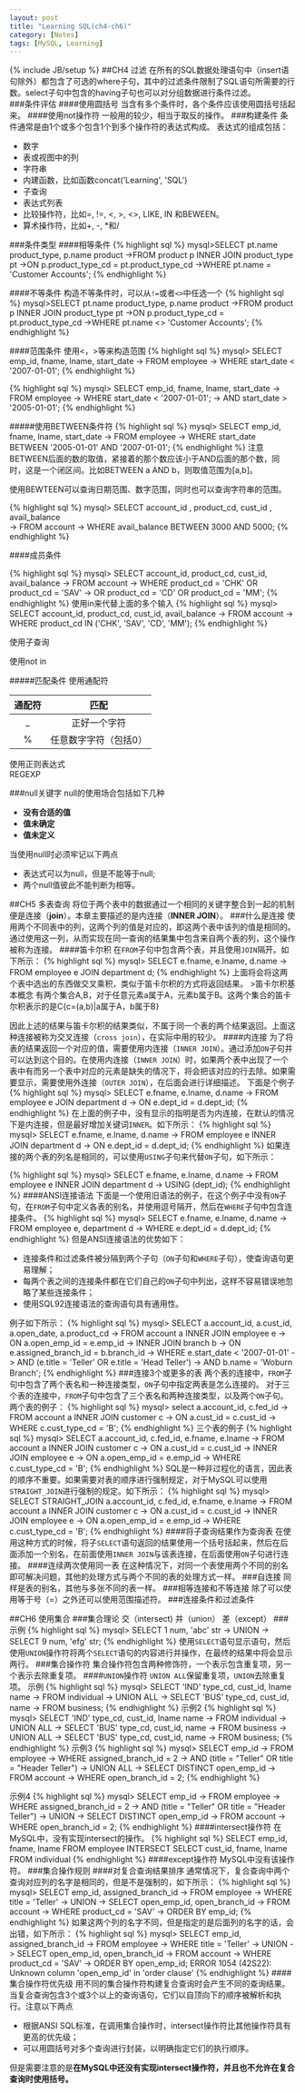 ```yaml
---
layout: post
title: "Learning SQL(ch4-ch6)"
category: [Notes]
tags: [MySQL, Learning]
---
```

{% include JB/setup %}
##CH4 过滤
在所有的SQL数据处理语句中（insert语句除外）都包含了可选的where子句，其中的过滤条件限制了SQL语句所需要的行数。select子句中包含的having子句也可以对分组数据进行条件过滤。  
###条件评估
####使用圆括号
当含有多个条件时，各个条件应该使用圆括号括起来。
####使用not操作符
一般用的较少，相当于取反的操作。
###构建条件
条件通常是由1个或多个包含1个到多个操作符的表达式构成。
表达式的组成包括：  

* 数字  
* 表或视图中的列
* 字符串
* 内建函数，比如函数concat('Learning', 'SQL')
* 子查询
* 表达式列表
* 比较操作符，比如=, !=, <, >, <>, LIKE, IN 和BEWEEN。
* 算术操作符，比如+, -, *和/

###条件类型
####相等条件
{% highlight sql %}
mysql>SELECT pt.name product_type, p.name product
->FROM product p INNER JOIN product_type pt
->ON p.product_type_cd = pt.product_type_cd
->WHERE pt.name = 'Customer Accounts';
{% endhighlight %}

####不等条件
构造不等条件时，可以从`!=`或者`<>`中任选一个
{% highlight sql %}
mysql>SELECT pt.name product_type, p.name product
->FROM product p INNER JOIN product_type pt
->ON p.product_type_cd = pt.product_type_cd
->WHERE pt.name <> 'Customer Accounts';
{% endhighlight %}

####范围条件
使用<，>等来构造范围
{% highlight sql %}
mysql> SELECT emp_id, fname, lname, start_date
    -> FROM employee
    -> WHERE start_date < '2007-01-01';
{% endhighlight %}

{% highlight sql %}
mysql> SELECT emp_id, fname, lname, start_date
    -> FROM employee
    -> WHERE start_date < '2007-01-01';
    -> AND start_date > '2005-01-01';
{% endhighlight %}

#####使用BETWEEN条件符
{% highlight sql %}
mysql> SELECT emp_id, fname, lname, start_date
    -> FROM employee
    -> WHERE start_date BETWEEN '2005-01-01' AND '2007-01-01';
{% endhighlight %}
注意BETWEEN后面的数的取值，紧接着的那个数应该小于AND后面的那个数，同时，这是一个闭区间。比如BETWEEN a AND b，则取值范围为[a,b]。

使用BEWTEEN可以查询日期范围、数字范围，同时也可以查询字符串的范围。

{% highlight sql %}
mysql> SELECT account_id , product_cd, cust_id , avail_balance  
    -> FROM account 
    -> WHERE avail_balance BETWEEN 3000 AND 5000;
{% endhighlight %}

####成员条件

{% highlight sql %}
mysql> SELECT account_id, product_cd, cust_id, avail_balance 
    -> FROM account
    -> WHERE product_cd = 'CHK' OR product_cd = 'SAV'
    -> OR product_cd = 'CD' OR product_cd = 'MM';
{% endhighlight %}
使用in来代替上面的多个输入
{% highlight sql %}
mysql> SELECT account_id, product_cd, cust_id, avail_balance 
    -> FROM account
    -> WHERE product_cd IN ('CHK', 'SAV', 'CD', 'MM');
{% endhighlight %}

使用子查询

使用not in

#####匹配条件
使用通配符

|通配符|匹配|
|:---:|:---:|
|_|正好一个字符
|%|任意数字字符（包括0）

使用正则表达式  
REGEXP

###null关键字
null的使用场合包括如下几种

* **没有合适的值**
* **值未确定**
* **值未定义**

当使用null时必须牢记以下两点

+ 表达式可以为null，但是不能等于null;
+ 两个null值彼此不能判断为相等。

##CH5 多表查询
将位于两个表中的数据通过一个相同的关键字整合到一起的机制便是连接（**join**）。本章主要描述的是内连接（**INNER JOIN**）。
###什么是连接
使用两个不同表中的列，这两个列的值是对应的，即这两个表中该列的值是相同的。通过使用这一列，从而实现在同一查询的结果集中包含来自两个表的列，这个操作被称为连接。
####笛卡尔积
在`FROM`子句中包含两个表，并且使用`JOIN`隔开。如下所示：
{% highlight sql %}
mysql> SELECT e.fname, e.lname, d.name
    -> FROM employee e JOIN department d;
{% endhighlight %}
上面将会将这两个表中选出的东西做交叉乘积，类似于笛卡尔积的方式将返回结果。
     >笛卡尔积基本概念
     有两个集合A,B，对于任意元素a属于A，元素b属于B。这两个集合的笛卡尔积表示的是C{c=(a,b)|a属于A，b属于B}

因此上述的结果与笛卡尔积的结果类似，不属于同一个表的两个结果返回。上面这种连接被称为交叉连接（`cross join`），在实际中用的较少。
####内连接
为了将表的结果返回一个对应的值，需要使用内连接（`INNER JOIN`）。通过添加`ON`子句并可以达到这个目的。在使用内连接（`INNER JOIN`）时，如果两个表中出现了一个表中有而另一个表中对应的元素是缺失的情况下，将会把该对应的行去除。如果需要显示，需要使用外连接（`OUTER JOIN`），在后面会进行详细描述。
下面是个例子
{% highlight sql %}
mysql> SELECT e.fname, e.lname, d.name
    -> FROM employee e JOIN department d
    -> ON e.dept_id = d.dept_id;
{% endhighlight %}
在上面的例子中，没有显示的指明是否为内连接，在默认的情况下是内连接，但是最好增加关键词`INNER`。如下所示：
{% highlight sql %}
mysql> SELECT e.fname, e.lname, d.name
    -> FROM employee e INNER JOIN department d
    -> ON e.dept_id = d.dept_id;
{% endhighlight %}
如果连接的两个表的列名是相同的，可以使用`USING`子句来代替`ON`子句，如下所示：

{% highlight sql %}
mysql> SELECT e.fname, e.lname, d.name
    -> FROM employee e INNER JOIN department d
    -> USING (dept_id);
{% endhighlight %}
####ANSI连接语法
下面是一个使用旧语法的例子，在这个例子中没有`ON`子句，在`FROM`子句中定义各表的别名，并使用逗号隔开，然后在`WHERE`子句中包含连接条件。
{% highlight sql %}
mysql> SELECT e.fname, e.lname, d.name
    -> FROM employee e, department d
    -> WHERE e.dept_id = d.dept_id;
{% endhighlight %}
但是ANSI连接语法的优势如下：

* 连接条件和过滤条件被分隔到两个子句（`ON`子句和`WHERE`子句），使查询语句更易理解；
* 每两个表之间的连接条件都在它们自己的`ON`子句中列出，这样不容易错误地忽略了某些连接条件；
* 使用SQL92连接语法的查询语句具有通用性。

例子如下所示：
{% highlight sql %}
mysql> SELECT a.account_id, a.cust_id, a.open_date, a.product_cd
    -> FROM account a INNER JOIN employee e
    -> ON a.open_emp_id = e.emp_id
    -> INNER JOIN branch b
    -> ON e.assigned_branch_id = b.branch_id
    -> WHERE e.start_date < '2007-01-01'
    -> AND (e.title = 'Teller' OR e.title = 'Head Teller')
    -> AND b.name = 'Woburn Branch';
{% endhighlight %}
###连接3个或更多的表
两个表的连接中，`FROM`子句中包含了两个表名和一种连接类型，`ON`子句中指定两表是怎么连接的。
对于三个表的连接中，`FROM`子句中包含了三个表名和两种连接类型，以及两个`ON`子句。
两个表的例子：
{% highlight sql %}
mysql> select a.account_id, c.fed_id
    -> FROM account a INNER JOIN customer c
    -> ON a.cust_id = c.cust_id
    -> WHERE c.cust_type_cd = 'B';
{% endhighlight %}
三个表的例子
{% highlight sql %}
mysql> SELECT a.account_id, c.fed_id, e.fname, e.lname
    -> FROM account a INNER JOIN customer c
    -> ON a.cust_id = c.cust_id
    -> INNER JOIN employee e
    -> ON a.open_emp_id = e.emp_id
    -> WHERE c.cust_type_cd = 'B';
{% endhighlight %}
SQL是一种非过程化的语言，因此表的顺序不重要。如果需要对表的顺序进行强制规定，对于MySQL可以使用`STRAIGHT_JOIN`进行强制的规定。如下所示：
{% highlight sql %}
mysql> SELECT STRAIGHT_JOIN a.account_id, c.fed_id, e.fname, e.lname
    -> FROM account a INNER JOIN customer c
    -> ON a.cust_id = c.cust_id
    -> INNER JOIN employee e
    -> ON a.open_emp_id = e.emp_id
    -> WHERE c.cust_type_cd = 'B';
{% endhighlight %}
####将子查询结果作为查询表
在使用这种方式的时候，将子`SELECT`语句返回的结果使用一个括号括起来，然后在后面添加一个别名，在前面使用`INNER JOIN`与该表连接，在后面使用`ON`子句进行连接。
####连续两次使用同一表
在这种情况下，对同一个表使用两个不同的别名即可解决问题，其他的处理方式与两个不同的表的处理方式一样。
###自连接
同样是表的别名，其他与多张不同的表一样。
###相等连接和不等连接
除了可以使用等于号（=）之外还可以使用范围描述符。
###连接条件和过滤条件

##CH6 使用集合
###集合理论
交（intersect)
并（union）
差（except）
###示例
{% highlight sql %}
mysql> SELECT 1 num, 'abc' str
    -> UNION
    -> SELECT 9 num, 'efg' str;
{% endhighlight %}
使用`SELECT`语句显示语句，然后使用`UNION`操作符将两个`SELECT`语句的内容进行并操作，在最终的结果中将会显示两行。
###集合操作符
集合操作符包含两种修饰符，一个表示包含重复项，另一个表示去除重复项。
####`UNION`操作符
`UNION ALL`保留重复项，`UNION`去除重复项。
示例
{% highlight sql %}
mysql> SELECT 'IND' type_cd, cust_id, lname name
    -> FROM individual
    -> UNION ALL
    -> SELECT 'BUS' type_cd, cust_id, name
    -> FROM business;
{% endhighlight %}
示例2
{% highlight sql %}
mysql> SELECT 'IND' type_cd, cust_id, lname name
    -> FROM individual
    -> UNION ALL
    -> SELECT 'BUS' type_cd, cust_id, name
    -> FROM business
    -> UNION ALL
    -> SELECT 'BUS' type_cd, cust_id, name
    -> FROM business;
{% endhighlight %}
示例3
{% highlight sql %}
mysql> SELECT emp_id
    -> FROM employee
    -> WHERE assigned_branch_id = 2
    -> AND (title = "Teller" OR title = "Header Teller")
    -> UNION ALL
    -> SELECT DISTINCT open_emp_id
    -> FROM account
    -> WHERE open_branch_id = 2;
{% endhighlight %}

示例4
{% highlight sql %}
mysql> SELECT emp_id
    -> FROM employee
    -> WHERE assigned_branch_id = 2
    -> AND (title = "Teller" OR title = "Header Teller")
    -> UNION
    -> SELECT DISTINCT open_emp_id
    -> FROM account
    -> WHERE open_branch_id = 2;
{% endhighlight %}
####intersect操作符
在MySQL中，没有实现intersect的操作。
{% highlight sql %}
SELECT emp_id, fname, lname
FROM employee
INTERSECT
SELECT cust_id, fname, lname
FROM individual
{% endhighlight %}
####except操作符
MySQL中没有该操作符。
###集合操作规则
####对复合查询结果排序
通常情况下，复合查询中两个查询对应列的名字是相同的，但是不是强制的，如下所示：
{% highlight sql %}
mysql> SELECT emp_id, assigned_branch_id
    -> FROM employee
    -> WHERE title = 'Teller'
    -> UNION
    -> SELECT open_emp_id, open_branch_id
    -> FROM account
    -> WHERE product_cd = 'SAV'
    -> ORDER BY emp_id;
{% endhighlight %}
如果这两个列的名字不同，但是指定的是后面列的名字的话，会出错，如下所示：
{% highlight sql %}
mysql> SELECT emp_id, assigned_branch_id
    -> FROM employee
    -> WHERE title = 'Teller'
    -> UNION
    -> SELECT open_emp_id, open_branch_id
    -> FROM account
    -> WHERE product_cd = 'SAV'
    -> ORDER BY open_emp_id;
ERROR 1054 (42S22): Unknown column 'open_emp_id' in 'order clause'
{% endhighlight %}
####集合操作符优先级
用不同的集合操作符构建复合查询时会产生不同的查询结果。当复合查询包含3个或3个以上的查询语句，它们以自顶向下的顺序被解析和执行。注意以下两点

* 根据ANSI SQL标准，在调用集合操作时，intersect操作符比其他操作符具有更高的优先级；
* 可以用圆括号对多个查询进行封装，以明确指定它们的执行顺序。

但是需要注意的是**在MySQL中还没有实现intersect操作符，并且也不允许在复合查询时使用括号。**
